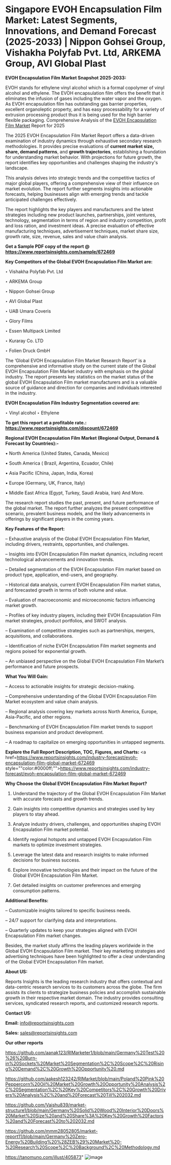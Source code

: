 # Singapore EVOH Encapsulation Film Market: Latest Segments, Innovations, and Demand Forecast (2025-2033) | Nippon Gohsei Group, Vishakha Polyfab Pvt. Ltd, ARKEMA Group, AVI Global Plast

<strong>EVOH Encapsulation Film Market Snapshot 2025-2033:</strong>

EVOH stands for ethylene vinyl alcohol which is a formal copolymer of vinyl alcohol and ethylene. The EVOH encapsulation film offers the benefit that it eliminates the infusion of gases including the water vapor and the oxygen. As EVOH encapsulation film has outstanding gas barrier properties, excellent organoleptic property, and has easy processability for a variety of extrusion processing product thus it is being used for the high barrier flexible packaging. Comprehensive Analysis of the <a href=https://www.reportsinsights.com/sample/672469>EVOH Encapsulation Film Market</a> Report for 2025

The 2025 EVOH Encapsulation Film Market Report offers a data-driven examination of industry dynamics through exhaustive secondary research methodologies. It provides precise evaluations of <strong>current market size, share, demand patterns</strong>, and <strong>growth trajectories</strong>, establishing a foundation for understanding market behavior. With projections for future growth, the report identifies key opportunities and challenges shaping the industry's landscape.

This analysis delves into strategic trends and the competitive tactics of major global players, offering a comprehensive view of their influence on market evolution. The report further segments insights into actionable forecasts, helping businesses align with emerging trends and tackle anticipated challenges effectively.

The report highlights the key players and manufacturers and the latest strategies including new product launches, partnerships, joint ventures, technology, segmentation in terms of region and industry competition, profit and loss ration, and investment ideas. A precise evaluation of effective manufacturing techniques, advertisement techniques, market share size, growth rate, size, revenue, sales and value chain analysis.

<strong>Get a Sample PDF copy of the report @ <a href=https://www.reportsinsights.com/sample/672469 style=color:#0000ff;>https://www.reportsinsights.com/sample/672469</a></strong>

<strong>Key Competitors of the Global EVOH Encapsulation Film Market are:</strong>

‣ Vishakha Polyfab Pvt. Ltd

‣ ARKEMA Group

‣ Nippon Gohsei Group

‣ AVI Global Plast

‣ UAB Umara Coveris

‣ Glory Films

‣ Essen Multipack Limited

‣ Kuraray Co. LTD

‣ Folien Druck GmbH

The ‘Global EVOH Encapsulation Film Market Research Report’ is a comprehensive and informative study on the current state of the Global EVOH Encapsulation Film Market industry with emphasis on the global industry. The report presents key statistics on the market status of the global EVOH Encapsulation Film market manufacturers and is a valuable source of guidance and direction for companies and individuals interested in the industry.

<strong>EVOH Encapsulation Film Industry Segmentation covered are:</strong>

‣ Vinyl alcohol
‣ Ethylene

<strong>To get this report at a profitable rate.: <a href=https://www.reportsinsights.com/discount/672469 style=color:#0000ff;>https://www.reportsinsights.com/discount/672469</a></strong>

<strong>Regional EVOH Encapsulation Film Market (Regional Output, Demand &amp; Forecast by Countries):-</strong>

• North America (United States, Canada, Mexico)

• South America ( Brazil, Argentina, Ecuador, Chile)

• Asia Pacific (China, Japan, India, Korea)

• Europe (Germany, UK, France, Italy)

• Middle East Africa (Egypt, Turkey, Saudi Arabia, Iran) And More.

The research report studies the past, present, and future performance of the global market. The report further analyzes the present competitive scenario, prevalent business models, and the likely advancements in offerings by significant players in the coming years.

<strong>Key Features of the Report:</strong>

– Exhaustive analysis of the Global EVOH Encapsulation Film Market, including drivers, restraints, opportunities, and challenges.

– Insights into EVOH Encapsulation Film market dynamics, including recent technological advancements and innovation trends.

– Detailed segmentation of the EVOH Encapsulation Film market based on product type, application, end-users, and geography.

– Historical data analysis, current EVOH Encapsulation Film market status, and forecasted growth in terms of both volume and value.

– Evaluation of macroeconomic and microeconomic factors influencing market growth.

– Profiles of key industry players, including their EVOH Encapsulation Film market strategies, product portfolios, and SWOT analysis.

– Examination of competitive strategies such as partnerships, mergers, acquisitions, and collaborations.

– Identification of niche EVOH Encapsulation Film market segments and regions poised for exponential growth.

– An unbiased perspective on the Global EVOH Encapsulation Film Market’s performance and future prospects.

<strong>What You Will Gain:</strong>

– Access to actionable insights for strategic decision-making.

– Comprehensive understanding of the Global EVOH Encapsulation Film Market ecosystem and value chain analysis.

– Regional analysis covering key markets across North America, Europe, Asia-Pacific, and other regions.

– Benchmarking of EVOH Encapsulation Film market trends to support business expansion and product development.

– A roadmap to capitalize on emerging opportunities in untapped segments.

<strong>Explore the Full Report Description, TOC, Figures, and Charts:</strong>
<a href=https://www.reportsinsights.com/industry-forecast/evoh-encapsulation-film-global-market-672469 style=""color:#0000ff;"">https://www.reportsinsights.com/industry-forecast/evoh-encapsulation-film-global-market-672469</a>

<strong>Why Choose the Global EVOH Encapsulation Film Market Report?</strong>

1. Understand the trajectory of the Global EVOH Encapsulation Film Market with accurate forecasts and growth trends.

2. Gain insights into competitive dynamics and strategies used by key players to stay ahead.

3. Analyze industry drivers, challenges, and opportunities shaping EVOH Encapsulation Film market potential.

4. Identify regional hotspots and untapped EVOH Encapsulation Film markets to optimize investment strategies.

5. Leverage the latest data and research insights to make informed decisions for business success.

6. Explore innovative technologies and their impact on the future of the Global EVOH Encapsulation Film Market.

7. Get detailed insights on customer preferences and emerging consumption patterns.

<strong>Additional Benefits:</strong>

– Customizable insights tailored to specific business needs.

– 24/7 support for clarifying data and interpretations.

– Quarterly updates to keep your strategies aligned with EVOH Encapsulation Film market changes.

Besides, the market study affirms the leading players worldwide in the Global EVOH Encapsulation Film market. Their key marketing strategies and advertising techniques have been highlighted to offer a clear understanding of the Global EVOH Encapsulation Film market.

<strong><strong>About US</strong>:</strong>

Reports Insights is the leading research industry that offers contextual and data-centric research services to its customers across the globe. The firm assists its clients to strategize business policies and accomplish sustainable growth in their respective market domain. The industry provides consulting services, syndicated research reports, and customized research reports.

<strong>Contact US:</strong>

<p class=><b>Email:</b> <a href=mailto:info@reportsinsights.com>info@reportsinsights.com</a></p>
<p class=><b>Sales:</b> <a href=mailto:sales@reportsinsights.com>sales@reportsinsights.com</a></p>

<strong>Our other reports</strong>

<a href=https://github.com/aanak123/RIMarketer1/blob/main/Germany%20Test%20%26%20Burn-in%20Sockets%20Market%20Segmentation%2C%20Scope%2C%20Rising%20Demand%2C%20Growth%20Opportunity%20.md>https://github.com/aanak123/RIMarketer1/blob/main/Germany%20Test%20%26%20Burn-in%20Sockets%20Market%20Segmentation%2C%20Scope%2C%20Rising%20Demand%2C%20Growth%20Opportunity%20.md</a>

<a href=https://github.com/aakesh123242/RIMarket/blob/main/Poland%20Pink%20Peppercorn%20Oil%20Market%20Growth%20Opportunity%20Analysis%2C%20Segmentation%2C%20Key%20Competitors%2C%20Growth%20Drivers%20Analysis%2C%20and%20Forecast%20Till%202032.md>https://github.com/aakesh123242/RIMarket/blob/main/Poland%20Pink%20Peppercorn%20Oil%20Market%20Growth%20Opportunity%20Analysis%2C%20Segmentation%2C%20Key%20Competitors%2C%20Growth%20Drivers%20Analysis%2C%20and%20Forecast%20Till%202032.md</a>

<a href=https://github.com/Vaishu839/market-structure1/blob/main/Germany%20Solid%20Wood%20Interior%20Doors%20Market%20Size%20and%20Share%3A%20Key%20Growth%20Factors%20and%20Forecast%20to%202032.md>https://github.com/Vaishu839/market-structure1/blob/main/Germany%20Solid%20Wood%20Interior%20Doors%20Market%20Size%20and%20Share%3A%20Key%20Growth%20Factors%20and%20Forecast%20to%202032.md</a>

<a href=https://github.com/mmm28052805/market-report11/blob/main/Germany%20Zero-Energy%20Building%20%28ZEB%29%20Market%20-%20Research%20Scope%2C%20Background%2C%20Methodology.md>https://github.com/mmm28052805/market-report11/blob/main/Germany%20Zero-Energy%20Building%20%28ZEB%29%20Market%20-%20Research%20Scope%2C%20Background%2C%20Methodology.md</a>

<a href=https://tanomuno.com/illust/405873>https://tanomuno.com/illust/405873</a>"
![image](https://github.com/user-attachments/assets/738f779d-0196-4e92-a294-26276be2bbb3)
